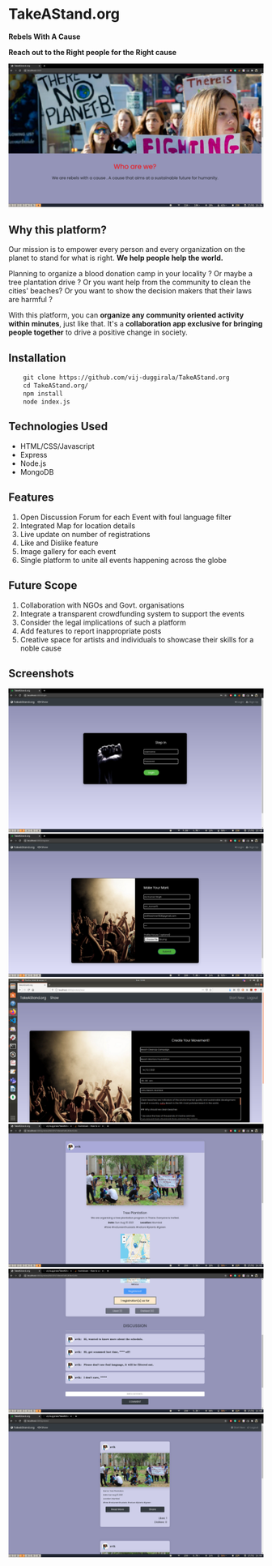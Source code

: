 # TakeAStand.org

**Rebels With A Cause**

**Reach out to the Right people for the Right cause**

![alt text](https://github.com/vij-duggirala/TakeAStand.org/blob/master/pics/landing/Screenshot%20from%202021-01-17%2013-36-09.png?raw=true)

## Why this platform?

Our mission is to empower every person and every organization on the planet to stand for what is right.
**We help people help the world.** 

Planning to organize a blood donation camp in your locality ? Or maybe a tree plantation drive ? Or you want help from the community to clean the cities' beaches? Or you want to show the decision makers that their laws are harmful ? 

With this platform, you can **organize any community oriented activity within minutes**, just like that. 
It's a **collaboration app exclusive for bringing people together** to drive a positive change in society.

## Installation

```
    git clone https://github.com/vij-duggirala/TakeAStand.org
    cd TakeAStand.org/
    npm install
    node index.js
```


## Technologies Used
- HTML/CSS/Javascript
- Express
- Node.js
- MongoDB

## Features
1. Open Discussion Forum for each Event with foul language filter
2. Integrated Map for location details
3. Live update on number of registrations 
4. Like and Dislike feature
5. Image gallery for each event
6. Single platform to unite all events happening across the globe 

## Future Scope
1. Collaboration with NGOs and Govt. organisations
2. Integrate a transparent crowdfunding system to support the events
3. Consider the legal implications of such a platform
4. Add features to report inappropriate posts
5. Creative space for artists and individuals to showcase their skills for a noble cause

## Screenshots
![alt text](https://github.com/vij-duggirala/TakeAStand.org/blob/master/pics/login/Screenshot%20from%202021-01-17%2013-40-18.png)
![alt text](https://github.com/vij-duggirala/TakeAStand.org/blob/master/pics/login/Screenshot%20from%202021-01-17%2013-46-56.png?raw=true)
![alt text](https://github.com/vij-duggirala/TakeAStand.org/blob/master/pics/Screenshot%20from%202021-01-17%2013-45-54.png?raw=true)
![alt text](https://github.com/vij-duggirala/TakeAStand.org/blob/master/pics/protest/1.png?raw=true)
![alt text](https://github.com/vij-duggirala/TakeAStand.org/blob/master/pics/protest/2.png?raw=true)
![alt text](https://github.com/vij-duggirala/TakeAStand.org/blob/master/pics/protest/3.png?raw=true)


